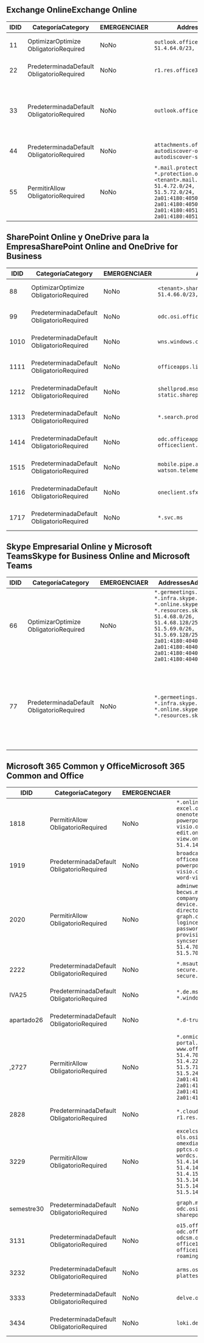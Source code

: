 <!--THIS FILE IS AUTOMATICALLY GENERATED. MANUAL CHANGES WILL BE OVERWRITTEN.-->
<!--Please contact the Office 365 Endpoints team with any questions.-->
<!--Germany endpoints version 2019062800-->
<!--File generated 2019-06-28 11:00:15.7010-->

## <a name="exchange-online"></a><span data-ttu-id="8d344-101">Exchange Online</span><span class="sxs-lookup"><span data-stu-id="8d344-101">Exchange Online</span></span>

<span data-ttu-id="8d344-102">ID</span><span class="sxs-lookup"><span data-stu-id="8d344-102">ID</span></span> | <span data-ttu-id="8d344-103">Categoría</span><span class="sxs-lookup"><span data-stu-id="8d344-103">Category</span></span> | <span data-ttu-id="8d344-104">EMERGENCIA</span><span class="sxs-lookup"><span data-stu-id="8d344-104">ER</span></span> | <span data-ttu-id="8d344-105">Addresses</span><span class="sxs-lookup"><span data-stu-id="8d344-105">Addresses</span></span> | <span data-ttu-id="8d344-106">Puertos</span><span class="sxs-lookup"><span data-stu-id="8d344-106">Ports</span></span>
-- | -------------------- | -- | ------------------------------------------------------------------------------------------------------------------------------------------------------------------------------------------------------------------------------------------------------------ | -------------------------------
<span data-ttu-id="8d344-107">1</span><span class="sxs-lookup"><span data-stu-id="8d344-107">1</span></span> | <span data-ttu-id="8d344-108">Optimizar</span><span class="sxs-lookup"><span data-stu-id="8d344-108">Optimize</span></span><BR><span data-ttu-id="8d344-109">Obligatorio</span><span class="sxs-lookup"><span data-stu-id="8d344-109">Required</span></span> | <span data-ttu-id="8d344-110">No</span><span class="sxs-lookup"><span data-stu-id="8d344-110">No</span></span> | `outlook.office.de`<BR>`51.4.64.0/23, 51.5.64.0/23` | <span data-ttu-id="8d344-111">**TCP:** 443, 80</span><span class="sxs-lookup"><span data-stu-id="8d344-111">**TCP:** 443, 80</span></span>
<span data-ttu-id="8d344-112">2</span><span class="sxs-lookup"><span data-stu-id="8d344-112">2</span></span> | <span data-ttu-id="8d344-113">Predeterminada</span><span class="sxs-lookup"><span data-stu-id="8d344-113">Default</span></span><BR><span data-ttu-id="8d344-114">Obligatorio</span><span class="sxs-lookup"><span data-stu-id="8d344-114">Required</span></span> | <span data-ttu-id="8d344-115">No</span><span class="sxs-lookup"><span data-stu-id="8d344-115">No</span></span> | `r1.res.office365.com` | <span data-ttu-id="8d344-116">**TCP:** 443, 80</span><span class="sxs-lookup"><span data-stu-id="8d344-116">**TCP:** 443, 80</span></span>
<span data-ttu-id="8d344-117">3</span><span class="sxs-lookup"><span data-stu-id="8d344-117">3</span></span> | <span data-ttu-id="8d344-118">Predeterminada</span><span class="sxs-lookup"><span data-stu-id="8d344-118">Default</span></span><BR><span data-ttu-id="8d344-119">Obligatorio</span><span class="sxs-lookup"><span data-stu-id="8d344-119">Required</span></span> | <span data-ttu-id="8d344-120">No</span><span class="sxs-lookup"><span data-stu-id="8d344-120">No</span></span> | `outlook.office.de` | <span data-ttu-id="8d344-121">**TCP:** 143, 25, 587, 993, 995</span><span class="sxs-lookup"><span data-stu-id="8d344-121">**TCP:** 143, 25, 587, 993, 995</span></span>
<span data-ttu-id="8d344-122">4</span><span class="sxs-lookup"><span data-stu-id="8d344-122">4</span></span> | <span data-ttu-id="8d344-123">Predeterminada</span><span class="sxs-lookup"><span data-stu-id="8d344-123">Default</span></span><BR><span data-ttu-id="8d344-124">Obligatorio</span><span class="sxs-lookup"><span data-stu-id="8d344-124">Required</span></span> | <span data-ttu-id="8d344-125">No</span><span class="sxs-lookup"><span data-stu-id="8d344-125">No</span></span> | `attachments.office365-net.de, autodiscover-outlook.office.de, autodiscover-s.outlook.de` | <span data-ttu-id="8d344-126">**TCP:** 443, 80</span><span class="sxs-lookup"><span data-stu-id="8d344-126">**TCP:** 443, 80</span></span>
<span data-ttu-id="8d344-127">5</span><span class="sxs-lookup"><span data-stu-id="8d344-127">5</span></span> | <span data-ttu-id="8d344-128">Permitir</span><span class="sxs-lookup"><span data-stu-id="8d344-128">Allow</span></span><BR><span data-ttu-id="8d344-129">Obligatorio</span><span class="sxs-lookup"><span data-stu-id="8d344-129">Required</span></span> | <span data-ttu-id="8d344-130">No</span><span class="sxs-lookup"><span data-stu-id="8d344-130">No</span></span> | `*.mail.protection.outlook.de, *.protection.outlook.de, <tenant>.mail.protection.outlook.de`<BR>`51.4.72.0/24, 51.4.80.0/27, 51.5.72.0/24, 51.5.80.0/27, 2a01:4180:4050:400::/64, 2a01:4180:4050:800::/64, 2a01:4180:4051:400::/64, 2a01:4180:4051:800::/64` | <span data-ttu-id="8d344-131">**TCP:** 25, 443</span><span class="sxs-lookup"><span data-stu-id="8d344-131">**TCP:** 25, 443</span></span>

## <a name="sharepoint-online-and-onedrive-for-business"></a><span data-ttu-id="8d344-132">SharePoint Online y OneDrive para la Empresa</span><span class="sxs-lookup"><span data-stu-id="8d344-132">SharePoint Online and OneDrive for Business</span></span>

<span data-ttu-id="8d344-133">ID</span><span class="sxs-lookup"><span data-stu-id="8d344-133">ID</span></span> | <span data-ttu-id="8d344-134">Categoría</span><span class="sxs-lookup"><span data-stu-id="8d344-134">Category</span></span> | <span data-ttu-id="8d344-135">EMERGENCIA</span><span class="sxs-lookup"><span data-stu-id="8d344-135">ER</span></span> | <span data-ttu-id="8d344-136">Addresses</span><span class="sxs-lookup"><span data-stu-id="8d344-136">Addresses</span></span> | <span data-ttu-id="8d344-137">Puertos</span><span class="sxs-lookup"><span data-stu-id="8d344-137">Ports</span></span>
-- | -------------------- | -- | ------------------------------------------------------------------------------ | ----------------
<span data-ttu-id="8d344-138">8</span><span class="sxs-lookup"><span data-stu-id="8d344-138">8</span></span> | <span data-ttu-id="8d344-139">Optimizar</span><span class="sxs-lookup"><span data-stu-id="8d344-139">Optimize</span></span><BR><span data-ttu-id="8d344-140">Obligatorio</span><span class="sxs-lookup"><span data-stu-id="8d344-140">Required</span></span> | <span data-ttu-id="8d344-141">No</span><span class="sxs-lookup"><span data-stu-id="8d344-141">No</span></span> | `<tenant>.sharepoint.de`<BR>`51.4.66.0/23, 51.5.66.0/23` | <span data-ttu-id="8d344-142">**TCP:** 443, 80</span><span class="sxs-lookup"><span data-stu-id="8d344-142">**TCP:** 443, 80</span></span>
<span data-ttu-id="8d344-143">9</span><span class="sxs-lookup"><span data-stu-id="8d344-143">9</span></span> | <span data-ttu-id="8d344-144">Predeterminada</span><span class="sxs-lookup"><span data-stu-id="8d344-144">Default</span></span><BR><span data-ttu-id="8d344-145">Obligatorio</span><span class="sxs-lookup"><span data-stu-id="8d344-145">Required</span></span> | <span data-ttu-id="8d344-146">No</span><span class="sxs-lookup"><span data-stu-id="8d344-146">No</span></span> | `odc.osi.office.de` | <span data-ttu-id="8d344-147">**TCP:** 443, 80</span><span class="sxs-lookup"><span data-stu-id="8d344-147">**TCP:** 443, 80</span></span>
<span data-ttu-id="8d344-148">10</span><span class="sxs-lookup"><span data-stu-id="8d344-148">10</span></span> | <span data-ttu-id="8d344-149">Predeterminada</span><span class="sxs-lookup"><span data-stu-id="8d344-149">Default</span></span><BR><span data-ttu-id="8d344-150">Obligatorio</span><span class="sxs-lookup"><span data-stu-id="8d344-150">Required</span></span> | <span data-ttu-id="8d344-151">No</span><span class="sxs-lookup"><span data-stu-id="8d344-151">No</span></span> | `wns.windows.com` | <span data-ttu-id="8d344-152">**TCP:** 443, 80</span><span class="sxs-lookup"><span data-stu-id="8d344-152">**TCP:** 443, 80</span></span>
<span data-ttu-id="8d344-153">11</span><span class="sxs-lookup"><span data-stu-id="8d344-153">11</span></span> | <span data-ttu-id="8d344-154">Predeterminada</span><span class="sxs-lookup"><span data-stu-id="8d344-154">Default</span></span><BR><span data-ttu-id="8d344-155">Obligatorio</span><span class="sxs-lookup"><span data-stu-id="8d344-155">Required</span></span> | <span data-ttu-id="8d344-156">No</span><span class="sxs-lookup"><span data-stu-id="8d344-156">No</span></span> | `officeapps.live.com` | <span data-ttu-id="8d344-157">**TCP:** 443, 80</span><span class="sxs-lookup"><span data-stu-id="8d344-157">**TCP:** 443, 80</span></span>
<span data-ttu-id="8d344-158">12</span><span class="sxs-lookup"><span data-stu-id="8d344-158">12</span></span> | <span data-ttu-id="8d344-159">Predeterminada</span><span class="sxs-lookup"><span data-stu-id="8d344-159">Default</span></span><BR><span data-ttu-id="8d344-160">Obligatorio</span><span class="sxs-lookup"><span data-stu-id="8d344-160">Required</span></span> | <span data-ttu-id="8d344-161">No</span><span class="sxs-lookup"><span data-stu-id="8d344-161">No</span></span> | `shellprod.msocdn.de, spoprod-a.akamaihd.net, static.sharepointonline.com` | <span data-ttu-id="8d344-162">**TCP:** 443, 80</span><span class="sxs-lookup"><span data-stu-id="8d344-162">**TCP:** 443, 80</span></span>
<span data-ttu-id="8d344-163">13</span><span class="sxs-lookup"><span data-stu-id="8d344-163">13</span></span> | <span data-ttu-id="8d344-164">Predeterminada</span><span class="sxs-lookup"><span data-stu-id="8d344-164">Default</span></span><BR><span data-ttu-id="8d344-165">Obligatorio</span><span class="sxs-lookup"><span data-stu-id="8d344-165">Required</span></span> | <span data-ttu-id="8d344-166">No</span><span class="sxs-lookup"><span data-stu-id="8d344-166">No</span></span> | `*.search.production.de.azuretrafficmanager.de` | <span data-ttu-id="8d344-167">**TCP:** 443</span><span class="sxs-lookup"><span data-stu-id="8d344-167">**TCP:** 443</span></span>
<span data-ttu-id="8d344-168">14</span><span class="sxs-lookup"><span data-stu-id="8d344-168">14</span></span> | <span data-ttu-id="8d344-169">Predeterminada</span><span class="sxs-lookup"><span data-stu-id="8d344-169">Default</span></span><BR><span data-ttu-id="8d344-170">Obligatorio</span><span class="sxs-lookup"><span data-stu-id="8d344-170">Required</span></span> | <span data-ttu-id="8d344-171">No</span><span class="sxs-lookup"><span data-stu-id="8d344-171">No</span></span> | `odc.officeapps.live.com, officeclient.microsoft.com` | <span data-ttu-id="8d344-172">**TCP:** 443, 80</span><span class="sxs-lookup"><span data-stu-id="8d344-172">**TCP:** 443, 80</span></span>
<span data-ttu-id="8d344-173">15</span><span class="sxs-lookup"><span data-stu-id="8d344-173">15</span></span> | <span data-ttu-id="8d344-174">Predeterminada</span><span class="sxs-lookup"><span data-stu-id="8d344-174">Default</span></span><BR><span data-ttu-id="8d344-175">Obligatorio</span><span class="sxs-lookup"><span data-stu-id="8d344-175">Required</span></span> | <span data-ttu-id="8d344-176">No</span><span class="sxs-lookup"><span data-stu-id="8d344-176">No</span></span> | `mobile.pipe.aria.microsoft.com, ssw.live.com, watson.telemetry.microsoft.com` | <span data-ttu-id="8d344-177">**TCP:** 443, 80</span><span class="sxs-lookup"><span data-stu-id="8d344-177">**TCP:** 443, 80</span></span>
<span data-ttu-id="8d344-178">16</span><span class="sxs-lookup"><span data-stu-id="8d344-178">16</span></span> | <span data-ttu-id="8d344-179">Predeterminada</span><span class="sxs-lookup"><span data-stu-id="8d344-179">Default</span></span><BR><span data-ttu-id="8d344-180">Obligatorio</span><span class="sxs-lookup"><span data-stu-id="8d344-180">Required</span></span> | <span data-ttu-id="8d344-181">No</span><span class="sxs-lookup"><span data-stu-id="8d344-181">No</span></span> | `oneclient.sfx.ms` | <span data-ttu-id="8d344-182">**TCP:** 443, 80</span><span class="sxs-lookup"><span data-stu-id="8d344-182">**TCP:** 443, 80</span></span>
<span data-ttu-id="8d344-183">17</span><span class="sxs-lookup"><span data-stu-id="8d344-183">17</span></span> | <span data-ttu-id="8d344-184">Predeterminada</span><span class="sxs-lookup"><span data-stu-id="8d344-184">Default</span></span><BR><span data-ttu-id="8d344-185">Obligatorio</span><span class="sxs-lookup"><span data-stu-id="8d344-185">Required</span></span> | <span data-ttu-id="8d344-186">No</span><span class="sxs-lookup"><span data-stu-id="8d344-186">No</span></span> | `*.svc.ms` | <span data-ttu-id="8d344-187">**TCP:** 443, 80</span><span class="sxs-lookup"><span data-stu-id="8d344-187">**TCP:** 443, 80</span></span>

## <a name="skype-for-business-online-and-microsoft-teams"></a><span data-ttu-id="8d344-188">Skype Empresarial Online y Microsoft Teams</span><span class="sxs-lookup"><span data-stu-id="8d344-188">Skype for Business Online and Microsoft Teams</span></span>

<span data-ttu-id="8d344-189">ID</span><span class="sxs-lookup"><span data-stu-id="8d344-189">ID</span></span> | <span data-ttu-id="8d344-190">Categoría</span><span class="sxs-lookup"><span data-stu-id="8d344-190">Category</span></span> | <span data-ttu-id="8d344-191">EMERGENCIA</span><span class="sxs-lookup"><span data-stu-id="8d344-191">ER</span></span> | <span data-ttu-id="8d344-192">Addresses</span><span class="sxs-lookup"><span data-stu-id="8d344-192">Addresses</span></span> | <span data-ttu-id="8d344-193">Puertos</span><span class="sxs-lookup"><span data-stu-id="8d344-193">Ports</span></span>
-- | -------------------- | -- | ----------------------------------------------------------------------------------------------------------------------------------------------------------------------------------------------------------------------------------------------- | --------------------------------------------------
<span data-ttu-id="8d344-194">6</span><span class="sxs-lookup"><span data-stu-id="8d344-194">6</span></span> | <span data-ttu-id="8d344-195">Optimizar</span><span class="sxs-lookup"><span data-stu-id="8d344-195">Optimize</span></span><BR><span data-ttu-id="8d344-196">Obligatorio</span><span class="sxs-lookup"><span data-stu-id="8d344-196">Required</span></span> | <span data-ttu-id="8d344-197">No</span><span class="sxs-lookup"><span data-stu-id="8d344-197">No</span></span> | `*.germeetings.skype.de, *.infra.skype.de, *.online.skype.de, *.resources.skype.de`<BR>`51.4.68.0/26, 51.4.68.128/25, 51.5.69.0/26, 51.5.69.128/25, 2a01:4180:4040:1::/64, 2a01:4180:4040:2::/64, 2a01:4180:4040:7::/64, 2a01:4180:4040:8::/64` | <span data-ttu-id="8d344-198">**TCP:** 443, 80</span><span class="sxs-lookup"><span data-stu-id="8d344-198">**TCP:** 443, 80</span></span><BR><span data-ttu-id="8d344-199">**UDP:** 3478</span><span class="sxs-lookup"><span data-stu-id="8d344-199">**UDP:** 3478</span></span>
<span data-ttu-id="8d344-200">7</span><span class="sxs-lookup"><span data-stu-id="8d344-200">7</span></span> | <span data-ttu-id="8d344-201">Predeterminada</span><span class="sxs-lookup"><span data-stu-id="8d344-201">Default</span></span><BR><span data-ttu-id="8d344-202">Obligatorio</span><span class="sxs-lookup"><span data-stu-id="8d344-202">Required</span></span> | <span data-ttu-id="8d344-203">No</span><span class="sxs-lookup"><span data-stu-id="8d344-203">No</span></span> | `*.germeetings.skype.de, *.infra.skype.de, *.online.skype.de, *.resources.skype.de` | <span data-ttu-id="8d344-204">**TCP:** 5061, 50000-59999</span><span class="sxs-lookup"><span data-stu-id="8d344-204">**TCP:** 5061, 50000-59999</span></span><BR><span data-ttu-id="8d344-205">**UDP:** 50000-59999</span><span class="sxs-lookup"><span data-stu-id="8d344-205">**UDP:** 50000-59999</span></span>

## <a name="microsoft-365-common-and-office"></a><span data-ttu-id="8d344-206">Microsoft 365 Common y Office</span><span class="sxs-lookup"><span data-stu-id="8d344-206">Microsoft 365 Common and Office</span></span>

<span data-ttu-id="8d344-207">ID</span><span class="sxs-lookup"><span data-stu-id="8d344-207">ID</span></span> | <span data-ttu-id="8d344-208">Categoría</span><span class="sxs-lookup"><span data-stu-id="8d344-208">Category</span></span> | <span data-ttu-id="8d344-209">EMERGENCIA</span><span class="sxs-lookup"><span data-stu-id="8d344-209">ER</span></span> | <span data-ttu-id="8d344-210">Addresses</span><span class="sxs-lookup"><span data-stu-id="8d344-210">Addresses</span></span> | <span data-ttu-id="8d344-211">Puertos</span><span class="sxs-lookup"><span data-stu-id="8d344-211">Ports</span></span>
-- | ------------------- | -- | ---------------------------------------------------------------------------------------------------------------------------------------------------------------------------------------------------------------------------------------------------------------------------------------------------------------------------------------------------------------------------------------------------------------------------------------------------------------------------------- | ----------------
<span data-ttu-id="8d344-212">18</span><span class="sxs-lookup"><span data-stu-id="8d344-212">18</span></span> | <span data-ttu-id="8d344-213">Permitir</span><span class="sxs-lookup"><span data-stu-id="8d344-213">Allow</span></span><BR><span data-ttu-id="8d344-214">Obligatorio</span><span class="sxs-lookup"><span data-stu-id="8d344-214">Required</span></span> | <span data-ttu-id="8d344-215">No</span><span class="sxs-lookup"><span data-stu-id="8d344-215">No</span></span> | `*.online.office.de, broadcast.online.office.de, excel.online.office.de, onenote.online.office.de, powerpoint.online.office.de, visio.online.office.de, word-edit.online.office.de, word-view.online.office.de`<BR>`51.4.144.200/32, 51.5.149.3/32, 51.18.16.0/23` | <span data-ttu-id="8d344-216">**TCP:** 443</span><span class="sxs-lookup"><span data-stu-id="8d344-216">**TCP:** 443</span></span>
<span data-ttu-id="8d344-217">19</span><span class="sxs-lookup"><span data-stu-id="8d344-217">19</span></span> | <span data-ttu-id="8d344-218">Predeterminada</span><span class="sxs-lookup"><span data-stu-id="8d344-218">Default</span></span><BR><span data-ttu-id="8d344-219">Obligatorio</span><span class="sxs-lookup"><span data-stu-id="8d344-219">Required</span></span> | <span data-ttu-id="8d344-220">No</span><span class="sxs-lookup"><span data-stu-id="8d344-220">No</span></span> | `broadcast.cdn.office.de, excel.cdn.office.de, officeapps.cdn.office.de, onenote.cdn.office.de, powerpoint.cdn.office.de, view.cdn.office.de, visio.cdn.office.de, word-edit.cdn.office.de, word-view.cdn.office.de` | <span data-ttu-id="8d344-221">**TCP:** 443</span><span class="sxs-lookup"><span data-stu-id="8d344-221">**TCP:** 443</span></span>
<span data-ttu-id="8d344-222">20</span><span class="sxs-lookup"><span data-stu-id="8d344-222">20</span></span> | <span data-ttu-id="8d344-223">Permitir</span><span class="sxs-lookup"><span data-stu-id="8d344-223">Allow</span></span><BR><span data-ttu-id="8d344-224">Obligatorio</span><span class="sxs-lookup"><span data-stu-id="8d344-224">Required</span></span> | <span data-ttu-id="8d344-225">No</span><span class="sxs-lookup"><span data-stu-id="8d344-225">No</span></span> | `adminwebservice.microsoftonline.de, becws.microsoftonline.de, companymanager.microsoftonline.de, device.login.microsoftonline.de, directoryprovisioning.cloudapi.de, graph.cloudapi.de, login.microsoftonline.de, logincert.microsoftonline.de, pas.cloudapi.de, passwordreset.activedirectory.microsoftazure.de, provisioningapi.microsoftonline.de, syncservice.microsoftonline.de`<BR>`51.4.70.0/24, 51.4.136.0/24, 51.4.144.0/24, 51.5.70.0/24, 51.5.136.0/24, 51.5.144.0/24` | <span data-ttu-id="8d344-226">**TCP:** 443, 80</span><span class="sxs-lookup"><span data-stu-id="8d344-226">**TCP:** 443, 80</span></span>
<span data-ttu-id="8d344-227">22</span><span class="sxs-lookup"><span data-stu-id="8d344-227">22</span></span> | <span data-ttu-id="8d344-228">Predeterminada</span><span class="sxs-lookup"><span data-stu-id="8d344-228">Default</span></span><BR><span data-ttu-id="8d344-229">Obligatorio</span><span class="sxs-lookup"><span data-stu-id="8d344-229">Required</span></span> | <span data-ttu-id="8d344-230">No</span><span class="sxs-lookup"><span data-stu-id="8d344-230">No</span></span> | `*.msauth.net, *.msftauth.net, secure.aadcdn.microsoftonline-p.com, secure.aadcdn.microsoftonline-p.de` | <span data-ttu-id="8d344-231">**TCP:** 443, 80</span><span class="sxs-lookup"><span data-stu-id="8d344-231">**TCP:** 443, 80</span></span>
<span data-ttu-id="8d344-232">IVA</span><span class="sxs-lookup"><span data-stu-id="8d344-232">25</span></span> | <span data-ttu-id="8d344-233">Predeterminada</span><span class="sxs-lookup"><span data-stu-id="8d344-233">Default</span></span><BR><span data-ttu-id="8d344-234">Obligatorio</span><span class="sxs-lookup"><span data-stu-id="8d344-234">Required</span></span> | <span data-ttu-id="8d344-235">No</span><span class="sxs-lookup"><span data-stu-id="8d344-235">No</span></span> | `*.de.msods.nsatc.net, *.office.de.akadns.net, *.windows.de.nsatc.net, officehome.msocdn.de` | <span data-ttu-id="8d344-236">**TCP:** 443, 80</span><span class="sxs-lookup"><span data-stu-id="8d344-236">**TCP:** 443, 80</span></span>
<span data-ttu-id="8d344-237">apartado</span><span class="sxs-lookup"><span data-stu-id="8d344-237">26</span></span> | <span data-ttu-id="8d344-238">Predeterminada</span><span class="sxs-lookup"><span data-stu-id="8d344-238">Default</span></span><BR><span data-ttu-id="8d344-239">Obligatorio</span><span class="sxs-lookup"><span data-stu-id="8d344-239">Required</span></span> | <span data-ttu-id="8d344-240">No</span><span class="sxs-lookup"><span data-stu-id="8d344-240">No</span></span> | `*.d-trust.net` | <span data-ttu-id="8d344-241">**TCP:** 443, 80</span><span class="sxs-lookup"><span data-stu-id="8d344-241">**TCP:** 443, 80</span></span>
<span data-ttu-id="8d344-242">,27</span><span class="sxs-lookup"><span data-stu-id="8d344-242">27</span></span> | <span data-ttu-id="8d344-243">Permitir</span><span class="sxs-lookup"><span data-stu-id="8d344-243">Allow</span></span><BR><span data-ttu-id="8d344-244">Obligatorio</span><span class="sxs-lookup"><span data-stu-id="8d344-244">Required</span></span> | <span data-ttu-id="8d344-245">No</span><span class="sxs-lookup"><span data-stu-id="8d344-245">No</span></span> | `*.onmicrosoft.de, *.osi.office.de, office.de, portal.office.de, webshell.suite.office.de, www.office.de`<BR>`51.4.70.0/24, 51.4.71.0/24, 51.4.226.115/32, 51.4.227.178/32, 51.4.230.178/32, 51.5.70.0/24, 51.5.71.0/24, 51.5.147.48/32, 51.5.242.163/32, 51.5.245.67/32, 2a01:4180:2001::92/128, 2a01:4180:2001::234/128, 2a01:4180:2001::3b8/128, 2a01:4180:2401::11f/128, 2a01:4180:2401::33b/128, 2a01:4180:2401::55b/128` | <span data-ttu-id="8d344-246">**TCP:** 443, 80</span><span class="sxs-lookup"><span data-stu-id="8d344-246">**TCP:** 443, 80</span></span>
<span data-ttu-id="8d344-247">28</span><span class="sxs-lookup"><span data-stu-id="8d344-247">28</span></span> | <span data-ttu-id="8d344-248">Predeterminada</span><span class="sxs-lookup"><span data-stu-id="8d344-248">Default</span></span><BR><span data-ttu-id="8d344-249">Obligatorio</span><span class="sxs-lookup"><span data-stu-id="8d344-249">Required</span></span> | <span data-ttu-id="8d344-250">No</span><span class="sxs-lookup"><span data-stu-id="8d344-250">No</span></span> | `*.cloudfront.net, prod.msocdn.de, r1.res.office365.com, shellprod.msocdn.de` | <span data-ttu-id="8d344-251">**TCP:** 443, 80</span><span class="sxs-lookup"><span data-stu-id="8d344-251">**TCP:** 443, 80</span></span>
<span data-ttu-id="8d344-252">32</span><span class="sxs-lookup"><span data-stu-id="8d344-252">29</span></span> | <span data-ttu-id="8d344-253">Permitir</span><span class="sxs-lookup"><span data-stu-id="8d344-253">Allow</span></span><BR><span data-ttu-id="8d344-254">Obligatorio</span><span class="sxs-lookup"><span data-stu-id="8d344-254">Required</span></span> | <span data-ttu-id="8d344-255">No</span><span class="sxs-lookup"><span data-stu-id="8d344-255">No</span></span> | `excelcs.osi.office.de, excelps.osi.office.de, ols.osi.office.de, omexdiagnostics.osi.office.de, pptcs.osi.office.de, pptps.osi.office.de, wordcs.osi.office.de, wordps.osi.office.de`<BR>`51.4.144.41/32, 51.4.144.174/32, 51.4.145.38/32, 51.4.147.81/32, 51.4.147.233/32, 51.4.148.12/32, 51.4.150.145/32, 51.5.147.242/32, 51.5.149.100/32, 51.5.149.119/32, 51.5.149.123/32, 51.5.149.180/32, 51.5.149.186/32, 51.18.0.0/21` | <span data-ttu-id="8d344-256">**TCP:** 443, 80</span><span class="sxs-lookup"><span data-stu-id="8d344-256">**TCP:** 443, 80</span></span>
<span data-ttu-id="8d344-257">semestre</span><span class="sxs-lookup"><span data-stu-id="8d344-257">30</span></span> | <span data-ttu-id="8d344-258">Predeterminada</span><span class="sxs-lookup"><span data-stu-id="8d344-258">Default</span></span><BR><span data-ttu-id="8d344-259">Obligatorio</span><span class="sxs-lookup"><span data-stu-id="8d344-259">Required</span></span> | <span data-ttu-id="8d344-260">No</span><span class="sxs-lookup"><span data-stu-id="8d344-260">No</span></span> | `graph.microsoft.de, ocws.osi.office.de, odc.osi.office.de, roaming.osi.office.de, sharepoint.de, store.office.de` | <span data-ttu-id="8d344-261">**TCP:** 443, 80</span><span class="sxs-lookup"><span data-stu-id="8d344-261">**TCP:** 443, 80</span></span>
<span data-ttu-id="8d344-262">31</span><span class="sxs-lookup"><span data-stu-id="8d344-262">31</span></span> | <span data-ttu-id="8d344-263">Predeterminada</span><span class="sxs-lookup"><span data-stu-id="8d344-263">Default</span></span><BR><span data-ttu-id="8d344-264">Obligatorio</span><span class="sxs-lookup"><span data-stu-id="8d344-264">Required</span></span> | <span data-ttu-id="8d344-265">No</span><span class="sxs-lookup"><span data-stu-id="8d344-265">No</span></span> | `o15.officeredir.microsoft.com, odc.officeapps.live.com, odcsm.officeapps.live.com, office.microsoft.com, office15client.microsoft.com, officeimg.vo.msecnd.net, roaming.officeapps.live.com` | <span data-ttu-id="8d344-266">**TCP:** 443, 80</span><span class="sxs-lookup"><span data-stu-id="8d344-266">**TCP:** 443, 80</span></span>
<span data-ttu-id="8d344-267">32</span><span class="sxs-lookup"><span data-stu-id="8d344-267">32</span></span> | <span data-ttu-id="8d344-268">Predeterminada</span><span class="sxs-lookup"><span data-stu-id="8d344-268">Default</span></span><BR><span data-ttu-id="8d344-269">Obligatorio</span><span class="sxs-lookup"><span data-stu-id="8d344-269">Required</span></span> | <span data-ttu-id="8d344-270">No</span><span class="sxs-lookup"><span data-stu-id="8d344-270">No</span></span> | `arms.osi.office.de, manage.osi.office.de, plattest.osi.office.de` | <span data-ttu-id="8d344-271">**TCP:** 443, 80</span><span class="sxs-lookup"><span data-stu-id="8d344-271">**TCP:** 443, 80</span></span>
<span data-ttu-id="8d344-272">33</span><span class="sxs-lookup"><span data-stu-id="8d344-272">33</span></span> | <span data-ttu-id="8d344-273">Predeterminada</span><span class="sxs-lookup"><span data-stu-id="8d344-273">Default</span></span><BR><span data-ttu-id="8d344-274">Obligatorio</span><span class="sxs-lookup"><span data-stu-id="8d344-274">Required</span></span> | <span data-ttu-id="8d344-275">No</span><span class="sxs-lookup"><span data-stu-id="8d344-275">No</span></span> | `delve.office.de, res.delve.office.com` | <span data-ttu-id="8d344-276">**TCP:** 443</span><span class="sxs-lookup"><span data-stu-id="8d344-276">**TCP:** 443</span></span>
<span data-ttu-id="8d344-277">34</span><span class="sxs-lookup"><span data-stu-id="8d344-277">34</span></span> | <span data-ttu-id="8d344-278">Predeterminada</span><span class="sxs-lookup"><span data-stu-id="8d344-278">Default</span></span><BR><span data-ttu-id="8d344-279">Obligatorio</span><span class="sxs-lookup"><span data-stu-id="8d344-279">Required</span></span> | <span data-ttu-id="8d344-280">No</span><span class="sxs-lookup"><span data-stu-id="8d344-280">No</span></span> | `loki.delve.office.de, lpcres.delve.office.com` | <span data-ttu-id="8d344-281">**TCP:** 443</span><span class="sxs-lookup"><span data-stu-id="8d344-281">**TCP:** 443</span></span>
